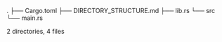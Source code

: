 .
├── Cargo.toml
├── DIRECTORY_STRUCTURE.md
├── lib.rs
└── src
    └── main.rs

2 directories, 4 files
